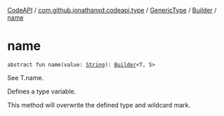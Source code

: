 [CodeAPI](../../../index.md) / [com.github.jonathanxd.codeapi.type](../../index.md) / [GenericType](../index.md) / [Builder](index.md) / [name](.)

# name

`abstract fun name(value: `[`String`](https://kotlinlang.org/api/latest/jvm/stdlib/kotlin/-string/index.html)`): `[`Builder`](index.md)`<T, S>`

See T.name.

Defines a type variable.

This method will overwrite the defined type and wildcard mark.

